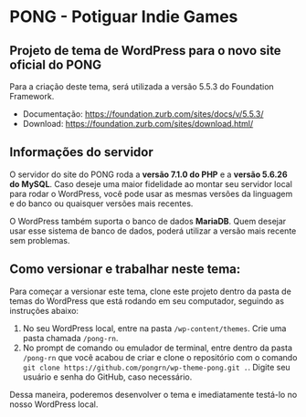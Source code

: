 # PONG - Potiguar Indie Games
## Projeto de tema de WordPress para o novo site oficial do PONG

Para a criação deste tema, será utilizada a versão 5.5.3 do Foundation Framework.
- Documentação: https://foundation.zurb.com/sites/docs/v/5.5.3/
- Download: https://foundation.zurb.com/sites/download.html/

## Informações do servidor

O servidor do site do PONG roda a **versão 7.1.0 do PHP** e a **versão 5.6.26 do MySQL**. Caso deseje uma maior fidelidade ao montar seu servidor local para rodar o WordPress, você pode usar as mesmas versões da linguagem e do banco ou quaisquer versões mais recentes.

O WordPress também suporta o banco de dados **MariaDB**. Quem desejar usar esse sistema de banco de dados, poderá utilizar a versão mais recente sem problemas.

## Como versionar e trabalhar neste tema:

Para começar a versionar este tema, clone este projeto dentro da pasta de temas do WordPress que está rodando em seu computador, seguindo as instruções abaixo:

1. No seu WordPress local, entre na pasta `/wp-content/themes`. Crie uma pasta chamada `/pong-rn`.
2. No prompt de comando ou emulador de terminal, entre dentro da pasta `/pong-rn` que você acabou de criar e clone o repositório com o comando `git clone https://github.com/pongrn/wp-theme-pong.git .`. Digite seu usuário e senha do GitHub, caso necessário.

Dessa maneira, poderemos desenvolver o tema e imediatamente testá-lo no nosso WordPress local.